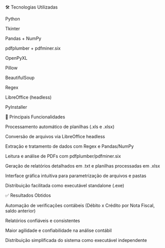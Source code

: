 🛠 Tecnologias Utilizadas

Python

Tkinter

Pandas + NumPy

pdfplumber + pdfminer.six

OpenPyXL

Pillow

BeautifulSoup

Regex

LibreOffice (headless)

PyInstaller

🚀 Principais Funcionalidades

Processamento automático de planilhas (.xls e .xlsx)

Conversão de arquivos via LibreOffice headless

Extração e tratamento de dados com Regex e Pandas/NumPy

Leitura e análise de PDFs com pdfplumber/pdfminer.six

Geração de relatórios detalhados em .txt e planilhas processadas em .xlsx

Interface gráfica intuitiva para parametrização de arquivos e pastas

Distribuição facilitada como executável standalone (.exe)

✅ Resultados Obtidos

Automação de verificações contábeis (Débito x Crédito por Nota Fiscal, saldo anterior)

Relatórios confiáveis e consistentes

Maior agilidade e confiabilidade na análise contábil

Distribuição simplificada do sistema como executável independente

